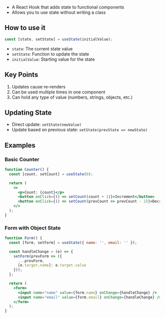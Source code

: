 - A React Hook that adds state to functional components
- Allows you to use state without writing a class
## How to use it

```jsx
const [state, setState] = useState(initialValue);
```

- `state`: The current state value
- `setState`: Function to update the state
- `initialValue`: Starting value for the state

## Key Points
1. Updates cause re-renders
2. Can be used multiple times in one component
3. Can hold any type of value (numbers, strings, objects, etc.)

## Updating State
- Direct update: `setState(newValue)`
- Update based on previous state: `setState(prevState => newState)`

## Examples
### Basic Counter

```jsx
function Counter() {
  const [count, setCount] = useState(0);

  return (
    <>
      <p>Count: {count}</p>
      <button onClick={() => setCount(count + 1)}>Increment</button>
      <button onClick={() => setCount(prevCount => prevCount - 1)}>Decrement</button>
    </>
  );
}
```

### Form with Object State

```jsx
function Form() {
  const [form, setForm] = useState({ name: '', email: '' });

  const handleChange = (e) => {
    setForm(prevForm => ({
      ...prevForm,
      [e.target.name]: e.target.value
    }));
  };

  return (
    <form>
      <input name="name" value={form.name} onChange={handleChange} />
      <input name="email" value={form.email} onChange={handleChange} />
    </form>
  );
}
```
